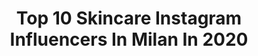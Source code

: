 ---
title: Top 10 Skincare Instagram Influencers In Milan In 2020
description: >-
  Find top skincare Instagram influencers in Milan in 2020. Most popular hashtags: #skincare #milano #milan #beautycare.
platform: Instagram
profiles:
  - username: "_federicaiacono"
    fullname: >-
      🎀Fᴇᴅᴇʀɪᴄᴀ🎀😎
    location: "Italy"
    followers: 47655
    engagement: 189
    commentsToLikes: 0.180155
    id: ckapa9s46vazg0i788mppepjz
    verified: false
    hashtags: "#jewellery, #italia, #makeupartist, #skincareaman"
  - username: "martinaschiaffonati"
    fullname: >-
      Martina Schiaffonati
    location: "Italy"
    followers: 43039
    engagement: 175
    commentsToLikes: 0.141496
    id: ck6u1htudlte10j71appqee7m
    verified: false
    hashtags: "#creator, #octolyfamily, #christmastime, #lovenashi"
  - username: "_marieclaire18"
    fullname: >-
      Maria Chiara Roto
    location: "Italy"
    followers: 33378
    engagement: 83
    commentsToLikes: 0.047302
    id: ck8t29xyoyokz0j78jvtpcelm
    verified: false
    hashtags: "#milano, #pantaloncini, #body, #abitolungo"
  - username: "alessia_923"
    fullname: >-
      🔸🔶💛🐝𝐀𝐋𝐄𝐒𝐒𝐈𝐀🐝💛🔶🔸
    location: "Italy"
    followers: 10704
    engagement: 559
    commentsToLikes: 0.257711
    id: ckaorztdapia10i78jmah4kaj
    verified: false
    hashtags: "#realestate, #crema, #igers, #like4like"
  - username: "chellylovesmakeup91"
    fullname: >-
      Aracely Garcia
    location: "Italy"
    followers: 261501
    engagement: 558
    commentsToLikes: 0.010313
    id: ck139knwwlsaw0i19ttfrabmh
    verified: false
    hashtags: "#snob, #underratedmuas, #asmrmakeup, #makeuptherapy"
  - username: "simonamelani"
    fullname: >-
      Simona Melani | The Wardrobe
    location: "Italy"
    followers: 16762
    engagement: 275
    commentsToLikes: 0.053756
    id: ck6u53h9o7doi0j71oc6rzx7f
    verified: false
    hashtags: "#trend, #littleblackdress, #bicicletta, #christmas"
  - username: "ramourso"
    fullname: >-
      Ramona Urso
    location: "Italy"
    followers: 11498
    engagement: 1173
    commentsToLikes: 0.050390
    id: ck138bzy8fhm50i19q7i484m8
    verified: false
    hashtags: "#informazione, #inci, #bellezza, #instagram"
  - username: "valentina_seveso"
    fullname: >-
      𝒱𝒶𝓁𝑒𝓃𝓉𝒾𝓃𝒶 𝒮𝑒𝓋𝑒𝓈𝑜
    location: "Italy"
    followers: 69880
    engagement: 108
    commentsToLikes: 0.218725
    id: ck8t1rdm5wqfv0j78jygbctu1
    verified: false
    hashtags: "#magazinecover, #fashionjewelry, #milanotoday, #aesthetictumblr"
  - username: "angystearoom"
    fullname: >-
      ANGELICA ARDASHEVA GRASSANO
    location: "Italy"
    followers: 87087
    engagement: 63
    commentsToLikes: 0.035455
    id: ck6tzoe19awdt0j711d6vxn74
    verified: false
    hashtags: "#fashionblogger, #ladydianastyle, #bookreading, #movienight"
  - username: "sydney052474"
    fullname: >-
      Sydney Lifestyle
    location: "Italy"
    followers: 3405
    engagement: 2639
    commentsToLikes: 0.116250
    id: ck8tbxx4nxm5o0j786fejs8ge
    verified: false
    hashtags: "#giornatebelle, #pastryporn, #cosm, #chebont"
---
